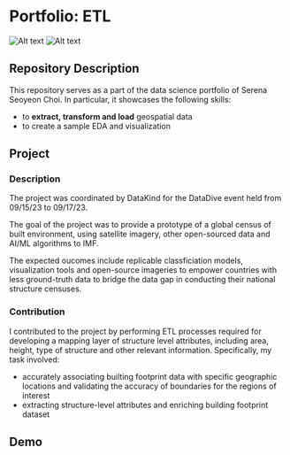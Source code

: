 # Portfolio: ETL
![Alt text](https://img.shields.io/badge/release-v1.0-blue)
![Alt text](https://img.shields.io/badge/last_commit-september-green)

## Repository Description
This repository serves as a part of the data science portfolio of Serena Seoyeon Choi. In particular, it showcases the following skills:
* to **extract, transform and load** geospatial data
* to create a sample EDA and visualization

## Project 
### Description
The project was coordinated by DataKind for the DataDive event held from 09/15/23 to 09/17/23. 

The goal of the project was to provide a prototype of a global census of built environment, using satellite imagery, other open-sourced data and AI/ML algorithms to IMF. 

The expected oucomes include replicable classficiation models, visualization tools and open-source imageries to empower countries with less ground-truth data to bridge the data gap in conducting their national structure censuses. 

### Contribution
I contributed to the project by performing ETL processes required for developing a mapping layer of structure level attributes, including area, height, type of structure and other relevant information. 
Specifically, my task involved:
* accurately associating builting footprint data with specific geographic locations and validating the accuracy of boundaries for the regions of interest
* extracting structure-level attributes and enriching building footprint dataset

## Demo

